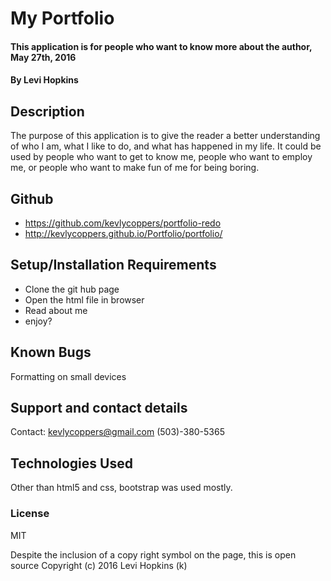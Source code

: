 # My Portfolio

#### This application is for people who want to know more about the author, May 27th, 2016

#### By Levi Hopkins

## Description

The purpose of this application is to give the reader a better understanding of who I am, what I like to do, and what has happened in my life. It could be used by people who want to get to know me, people who want to employ me, or people who want to make fun of me for being boring.
## Github
* https://github.com/kevlycoppers/portfolio-redo
* http://kevlycoppers.github.io/Portfolio/portfolio/
## Setup/Installation Requirements

* Clone the git hub page
* Open the html file in browser
* Read about me
* enjoy?


## Known Bugs

Formatting on small devices

## Support and contact details

Contact: kevlycoppers@gmail.com
        (503)-380-5365

## Technologies Used

Other than html5 and css, bootstrap was used mostly.

### License
MIT

Despite the inclusion of a copy right symbol on the page, this is open source
Copyright (c) 2016 Levi Hopkins (k)
